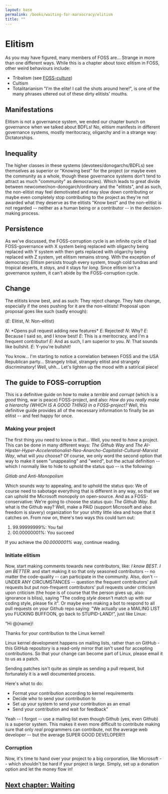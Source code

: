 ```yaml
---
layout: base
permalink: /books/waiting-for-marxocracy/elitism
title: ""
---
```


# Elitism
As you may have figured, many members of FOSS are... Strange in more
than one different ways. While this is a chapter about toxic elitism
in FOSS, other weird behaviours include:
- Tribalism (see [FOSS-culture](/books/waiting-for-marxocracy/FOSS-culture))
- Cultism
- Totalitarianism
"I'm the elite! I call the shots around here!", is one of the many
phrases uttered out of these dirty elitists' mouths.

## Manifestations
Elitism is not a governance system, we ended our chapter bunch
on governance when we talked about BDFLs! No, elitism manifests in
different governance systems, mostly meritocracy, oligarchy and in a
strange way: Dictatorships.

## Inequality
The higher classes in these systems (devotees/donogarchs/BDFLs) see
themselves as superior or "Knowing best" for the project (or maybe even
the community as a whole, though these governance systems don't tend to
attract as much "community" as democracies). Which leads to great divide
between newcomer/non-donogarch/ordinary and the "elitists", and as such,
the non-elitist may feel demotivated and may slow down contributing or
maybe even completely stop contributing to the project as they're not
awarded what they deserve as the elitists "Know best" and the non-elitist
is not regarded -- neither as a human being or a contributor -- in the
decision-making process.

## Persistence
As we've discussed, the FOSS-corruption cycle is an infinite cycle of
bad FOSS-governance with X system being replaced with oligarchy being replaced
with Y system with then gets replaced with oligarchy being replaced with Z
system, yet elitism remains strong. With the exception of democracy: Elitism
persists trough every system, trough cold tundras and tropical deserts, it
*stays*, and it stays for *long*. Since elitism isn't a governance system, it can't
abide by the FOSS-corruption cycle.

## Change
The elitists know best, and as such: They reject change. They hate change, especially
if the ones pushing for it are the non-elitists! Proposal upon proposal goes like
such (sadly enough):

(*E*: Elitist, *N*: Non-elitist)

*N*: \*Opens pull request adding new features\*
*E*: Rejected!
*N*: Why?
*E*: Because I said so, and I know best!
*E*: This is a meritocracy, and I'm a frequent contributor!
*E*: And as such, I am superior to you.
*N*: That sounds like bullshit.
*E*: Y-you're bullshit!

You know... I'm starting to notice a correlation between FOSS and the USA Republican
party... Strangely tribal, strangely elitist and strangely discriminatory! Well, uhh...
Let's lighten up the mood with a satirical piece!

## The guide to FOSS-corruption
This is a definitive guide on how to make a *terrible* and *corrupt* (which is a *good*
thing, war is peace) FOSS-project, and also: *How do you really make a hierarchy
(WHICH IS A GOOD THING) in a FOSS-project?* Well, this definitive guide provides
all of the necessary information to finally be an elitist -- and feel happy for once.

### Making your project
The first thing you need to know is that... Well, you need to *have* a project. This
can be done in many different ways: *The Github Way* and
*The AI-Hipster-Hyper-Accelerationalist-Neo-Anarcho-Capitalist-Cultural-Marxist Way*,
what will *you* choose? Of course, we only word the second option that way to make it
seem "unappealing" and "weird", but the actual definition -- which I normally like to
hide to uphold the status quo -- is the following:

*Gitlab and Anti-Monopolism*

Which sounds *way* to appealing, and to uphold the status quo: We of course need to
sabotage everything that is different in any way, so that we can uphold the Microsoft
monopoly on open-source. And as a FOSS-conservative: We're going to choose the status
quo: *The Github Way*. But what is the Github way? Well, make a PAID (support Microsoft
and also: freedom is slavery) organization for your shitty little idea and hope that
it catches on. From now on, there's two ways this could turn out:

1. 99.99999999%: You fail
2. 00.00000001%: You succeed

If you achieve the *00.0000001%* way, continue reading.

### Initiate elitism
Now, start making comments towards new contributors, like: *I know BEST. I am BETTER.*
and start making it so that only seasoned contributors -- no matter the code-quality --
can participate in the community. Also, don't -- UNDER ANY CIRCUMSTANCES -- question
the frequent contributors' pull requests but put non-frequent contributors' pull
requests under criticism upon criticism (the hope is of course that the person gives
up, also: ignorance is bliss), saying "The coding *style* doesn't match up with our
coding style, please fix it". Or maybe even making a bot to respond to all pull
requests on your Github repo saying: "We actually use a MAILING LIST you FUCKING
BUFFOON, go back to STUPID-LAND!", just like Linux:

"Hi @{name}!

Thanks for your contribution to the Linux kernel!

Linux kernel development happens on mailing lists, rather than on GitHub - this GitHub repository is a read-only
mirror that isn't used for accepting contributions. So that your change can become part of Linux, please email it
to us as a patch.

Sending patches isn't quite as simple as sending a pull request, but fortunately it is a well documented process.

Here's what to do:

- Format your contribution according to kernel requirements
- Decide who to send your contribution to
- Set up your system to send your contribution as an email
- Send your contribution and wait for feedback"

Yeah -- I forgot -- use a mailing list even though Github (yes, even Github) is a
superior system. This makes it even more difficult to contribute making sure that only
*real* programmers can contribute, not the average web developer -- but the average
SUPER GOOD DEVELOPER!!!

### Corruption
Now, it's time to hand over your project to a big corporation, like Microsoft -- which
shouldn't be hard if your project is large. Simply, set up a donation option and let
the money flow in!

## [Next chapter: Waiting](/books/waiting-for-marxocracy/waiting)
